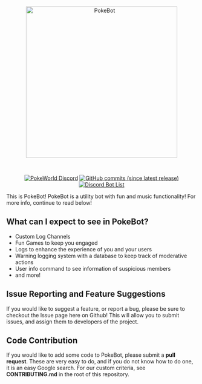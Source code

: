 <div align="center">
  <br />
  <p>
    <a href="http://universedevgroup.net/pokeworld/pokebot/"><img src="http://universedevgroup.net/pokeworld/pokebot/pokebotbannerlogo.png" width="400" alt="PokeBot" /></a>
  </p>
  <br />
  <p>
    <a href="https://discord.me/thedigitalregion"><img src="https://img.shields.io/discord/417088992329334792.svg?colorB=7289DA&label=discord&style=flat-square" alt="PokeWorld Discord" /></a>
    <a href="https://github.com/UniverseDevGroup/PokeBot"><img src="https://img.shields.io/github/commits-since/UniverseDevGroup/PokeBot/latest.svg?style=flat-square" alt="GitHub commits (since latest release)" /></a>
 	<a href="https://discordbots.org/bot/417096530596724737"><img src="https://discordbots.org/api/widget/status/417096530596724737.svg" alt="Discord Bot List" /></a>
  </p>
</div>


This is PokeBot! PokeBot is a utility bot with fun and music functionality! For more info, continue to read below!

## What can I expect to see in PokeBot?
* Custom Log Channels
* Fun Games to keep you engaged
* Logs to enhance the experience of you and your users
* Warning logging system with a database to keep track of moderative actions
* User info command to see information of suspicious members
* and more!

## Issue Reporting and Feature Suggestions

If you would like to suggest a feature, or report a bug, please be sure to checkout the Issue page here on Github! This will allow you to submit issues, and assign them to developers of the project.

## Code Contribution

If you would like to add some code to PokeBot, please submit a **pull request**. These are very easy to do, and if you do not know how to do one, it is an easy Google search. For our custom criteria, see **CONTRIBUTING.md** in the root of this repository.
